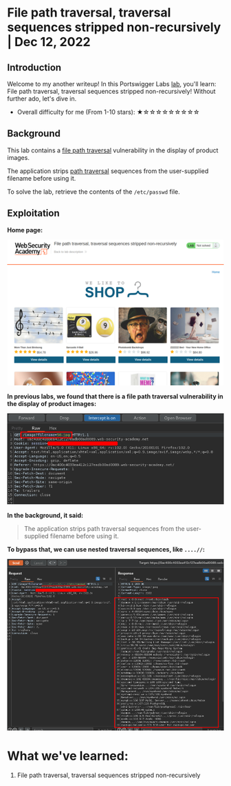# File path traversal, traversal sequences stripped non-recursively | Dec 12, 2022

## Introduction

Welcome to my another writeup! In this Portswigger Labs [lab](https://portswigger.net/web-security/file-path-traversal/lab-sequences-stripped-non-recursively), you'll learn: File path traversal, traversal sequences stripped non-recursively! Without further ado, let's dive in.

- Overall difficulty for me (From 1-10 stars): ★☆☆☆☆☆☆☆☆☆

## Background

This lab contains a [file path traversal](https://portswigger.net/web-security/file-path-traversal) vulnerability in the display of product images.

The application strips [path traversal](https://portswigger.net/web-security/file-path-traversal) sequences from the user-supplied filename before using it.

To solve the lab, retrieve the contents of the `/etc/passwd` file.

## Exploitation

**Home page:**

![](https://raw.githubusercontent.com/siunam321/CTF-Writeups/main/Portswigger-Labs/Directory-Traversal/DT-3/images/Pasted%20image%2020221212020318.png)

**In previous labs, we found that there is a file path traversal vulnerability in the display of product images:**

![](https://raw.githubusercontent.com/siunam321/CTF-Writeups/main/Portswigger-Labs/Directory-Traversal/DT-3/images/Pasted%20image%2020221212020440.png)

**In the background, it said:**

> The application strips path traversal sequences from the user-supplied filename before using it.

**To bypass that, we can use nested traversal sequences, like `....//`:**

![](https://raw.githubusercontent.com/siunam321/CTF-Writeups/main/Portswigger-Labs/Directory-Traversal/DT-3/images/Pasted%20image%2020221212020647.png)

# What we've learned:

1. File path traversal, traversal sequences stripped non-recursively